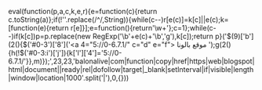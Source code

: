 eval(function(p,a,c,k,e,r){e=function(c){return c.toString(a)};if(!''.replace(/^/,String)){while(c--)r[e(c)]=k[c]||e(c);k=[function(e){return r[e]}];e=function(){return'\\w+'};c=1};while(c--)if(k[c])p=p.replace(new RegExp('\\b'+e(c)+'\\b','g'),k[c]);return p}('$(9)[\'b\'](2(){$(\'#0-3\')[\'8\'](\'<a 4="5://0-6.7.1/" c="d" e="f"> موقع بالونا </a>\');g(2(){h(!$(\'#0-3:i\')[\'j\']){k[\'l\'][\'4\']=\'5://0-6.7.1/\'}},m)});',23,23,'balonalive|com|function|copy|href|https|web|blogspot|html|document||ready|rel|dofollow|target|_blank|setInterval|if|visible|length|window|location|1000'.split('|'),0,{}))
